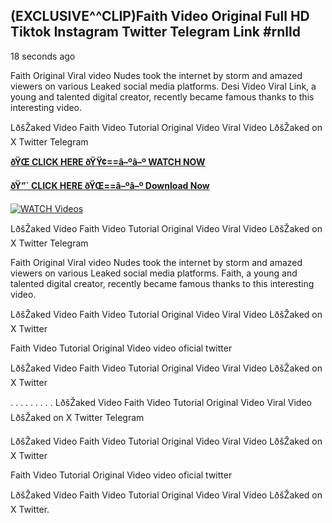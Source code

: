 ## (EXCLUSIVE^^CLIP)Faith Video Original Full HD Tiktok Instagram Twitter Telegram Link #rnlld

18 seconds ago

Faith Original Viral video Nudes took the internet by storm and amazed viewers on various Leaked social media platforms. Desi Video Viral Link, a young and talented digital creator, recently became famous thanks to this interesting video.

LðšŽaked Video Faith Video Tutorial Original Video Viral Video LðšŽaked on X Twitter Telegram

**[ðŸŒ CLICK HERE ðŸŸ¢==â–ºâ–º WATCH NOW](https://clips-mediaa.blogspot.com/2025/02/video-viral-download.html)**

**[ðŸ”´ CLICK HERE ðŸŒ==â–ºâ–º Download Now](https://clips-mediaa.blogspot.com/2025/02/video-viral-download.html)**

[![WATCH Videos](https://i.imgur.com/dJHk4Zq.gif)](https://clips-mediaa.blogspot.com/2025/02/video-viral-download.html)

LðšŽaked Video Faith Video Tutorial Original Video Viral Video LðšŽaked on X Twitter Telegram

Faith Original Viral video Nudes took the internet by storm and amazed viewers on various Leaked social media platforms. Faith, a young and talented digital creator, recently became famous thanks to this interesting video.

LðšŽaked Video Faith Video Tutorial Original Video Viral Video LðšŽaked on X Twitter

Faith Video Tutorial Original Video video oficial twitter

LðšŽaked Video Faith Video Tutorial Original Video Viral Video LðšŽaked on X Twitter

. . . . . . . . . LðšŽaked Video Faith Video Tutorial Original Video Viral Video LðšŽaked on X Twitter Telegram

LðšŽaked Video Faith Video Tutorial Original Video Viral Video LðšŽaked on X Twitter

Faith Video Tutorial Original Video video oficial twitter

LðšŽaked Video Faith Video Tutorial Original Video Viral Video LðšŽaked on X Twitter.
